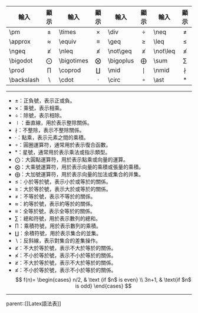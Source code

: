 
| 輸入         |      顯示      | 輸入         |      顯示      | 輸入        |     顯示      | 輸入       |     顯示     |
| ---------- | :----------: | ---------- | :----------: | --------- | :---------: | -------- | :--------: |
| \pm        |    $\pm$     | \times     |   $\times$   | \div      |   $\div$    | \neq     |   $\neq$   |
| \approx    |  $\approx$   | \equiv     |   $\equiv$   | \geq      |   $\geq$    | \leq     |   $\leq$   |
| \ngeq      |   $\ngeq$    | \nleq      |   $\nleq$    | \not\geq  | $\not \geq$ | \not\leq | $\not\leq$ |
| \bigodot   |  $\bigodot$  | \bigotimes | $\bigotimes$ | \bigoplus | $\bigoplus$ | \sum     |   $\sum$   |
| \prod      |   $\prod$    | \coprod    |  $\coprod$   | \mid      |   $\mid$    | \nmid    |  $\nmid$   |
| \backslash | $\backslash$ | \cdot      |   $\cdot$    | \circ     |   $\circ$   | \ast     |   $\ast$   |
- - -
- $\pm$：正負號，表示正或負。
- $\times$：乘號，表示相乘。
- $\div$：除號，表示相除。
- $\mid$：垂直線，用於表示整除關係。
- $\nmid$：不整除，表示不整除關係。
- $\cdot$：點乘，表示元素之間的乘積。
- $\circ$：圓圈運算符，通常用於表示復合函數。
- $\ast$：星號，通常用於表示乘法或指示類型。
- $\bigodot$：大圓點運算符，用於表示點乘或向量的運算。
- $\bigotimes$：大乘號運算符，用於表示向量的乘積或張量的乘積。
- $\bigoplus$：大加號運算符，用於表示向量的加法或集合的并集。
- $\leq$：小於等於號，表示小於或等於的關係。
- $\geq$：大於等於號，表示大於或等於的關係。
- $\neq$：不等於號，表示不等於的關係。
- $\approx$：約等於號，表示約等於的關係。
- $\equiv$：全等於號，表示全等於的關係。
- $\sum$：總和符號，用於表示數列的總和。
- $\prod$：乘積符號，用於表示數列的乘積。
- $\coprod$：余積符號，用於表示集合的並集。
- $\backslash$：反斜線，表示對集合的差集操作。
- $\ngeq$：不大於等於號，表示不大於等於的關係。
- $\nleq$：不小於等於號，表示不小於等於的關係。
- $\not\geq$：不大於等於號，表示不大於等於的關係。
- $\not\leq$：不小於等於號，表示不小於等於的關係。
$$ f(n)= \begin{cases} n/2, & \text {if $n$ is even} \\ 3n+1, & \text{if $n$ is odd} \end{cases} $$
- - -
parent::[[Latex語法表]]